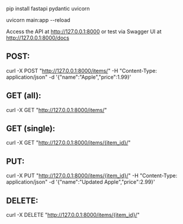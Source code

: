 pip install fastapi pydantic uvicorn

uvicorn main:app --reload

Access the API at http://127.0.0.1:8000 or test via Swagger UI at http://127.0.0.1:8000/docs

## POST:
curl -X POST "http://127.0.0.1:8000/items/" -H "Content-Type: application/json" -d '{"name":"Apple","price":1.99}'

## GET (all):
curl -X GET "http://127.0.0.1:8000/items/"

## GET (single):
curl -X GET "http://127.0.0.1:8000/items/{item_id}/"

## PUT:
curl -X PUT "http://127.0.0.1:8000/items/{item_id}/" -H "Content-Type: application/json" -d '{"name":"Updated Apple","price":2.99}'

## DELETE:
curl -X DELETE "http://127.0.0.1:8000/items/{item_id}/"
